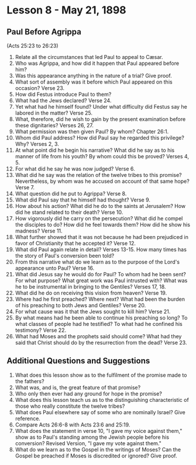 # Lesson 8 - May 21, 1898

## Paul Before Agrippa
(Acts 25:23 to 26:23)

1. Relate all the circumstances that led Paul to appeal to Cæsar.
2. Who was Agrippa, and how did it happen that Paul appeared before him?
3. Was this appearance anything in the nature of a trial? Give proof.
4. What sort of assembly was it before which Paul appeared on this occasion? Verse 23.
5. How did Festus introduce Paul to them?
6. What had the Jews declared? Verse 24.
7. Yet what had he himself found? Under what difficulty did Festus say he labored in the matter? Verse 25.
8. What, therefore, did he wish to gain by the present examination before these dignitaries? Verses 26, 27.
9. What permission was then given Paul? By whom? Chapter 26:1.
10. Whom did Paul address? How did Paul say he regarded this privilege? Why? Verses 2, 3.
11. At what point did he begin his narrative? What did he say as to his manner of life from his youth? By whom could this be proved? Verses 4, 5.
12. For what did he say he was now judged? Verse 6.
13. What did he say was the relation of the twelve tribes to this promise? Nevertheless, by whom was he accused on account of that same hope? Verse 7.
14. What question did he put to Agrippa? Verse 8.
15. What did Paul say that he himself had thought? Verse 9.
16. How about his action? What did he do to the saints at Jerusalem? How did he stand related to their death? Verse 10.
17. How vigorously did he carry on the persecution? What did he compel the disciples to do? How did he feel towards them? How did he show his madness? Verse 11.
18. What further showed that it was not because he had been prejudiced in favor of Christianity that he accepted it? Verse 12.
19. What did Paul again relate in detail? Verses 13-15. How many times has the story of Paul's conversion been told?
20. From this narrative what do we learn as to the purpose of the Lord's appearance unto Paul? Verse 16.
21. What did Jesus say he would do for Paul? To whom had he been sent? For what purpose? What great work was Paul intrusted with? What was he to be instrumental in bringing to the Gentiles? Verses 17, 18.
22. What did he do on receiving this vision from heaven? Verse 19.
23. Where had he first preached? Where next? What had been the burden of his preaching to both Jews and Gentiles? Verse 20.
24. For what cause was it that the Jews sought to kill him? Verse 21.
25. By what means had he been able to continue his preaching so long? To what classes of people had he testified? To what had he confined his testimony? Verse 22.
26. What had Moses and the prophets said should come? What had they said that Christ should do by the resurrection from the dead? Verse 23.

## Additional Questions and Suggestions

1. What does this lesson show as to the fulfilment of the promise made to the fathers?
2. What was, and is, the great feature of that promise?
3. Who only then ever had any ground for hope in the promise?
4. What does this lesson teach us as to the distinguishing characteristic of those who really constitute the twelve tribes?
5. What does Paul elsewhere say of some who are nominally Israel? Give reference.
6. Compare Acts 26:6-8 with Acts 23:6 and 25:19.
7. What does the statement in verse 10, "I gave my voice against them," show as to Paul's standing among the Jewish people before his conversion? Revised Version, "I gave my vote against them."
8. What do we learn as to the Gospel in the writings of Moses? Can the Gospel be preached if Moses is discredited or ignored? Give proof.
